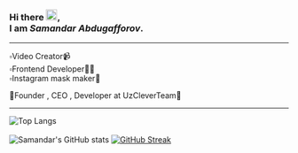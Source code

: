 ### Hi there <img src="https://raw.githubusercontent.com/samandareo/samandareo/master/wave.gif" width="20px">, <br /> I am *Samandar Abdugafforov*.
<hr>
▫️Video Creator📹<br />
▫️Frontend Developer🧑‍💻<br />
▫️Instagram mask maker🎨<br />

🔰Founder , CEO , Developer at UzCleverTeam👥
<br />
<hr>

![Top Langs](https://github-readme-stats.vercel.app/api/top-langs/?username=samandareo&theme=algolia&layout=compact)
<br />
<br />
![Samandar's GitHub stats](https://github-readme-stats.vercel.app/api?username=samandareo&show_icons=true&theme=algolia)
[![GitHub Streak](https://github-readme-streak-stats.herokuapp.com?user=Samandareo&theme=algolia&date_format=M%20j%5B%2C%20Y%5D)](https://git.io/streak-stats)
